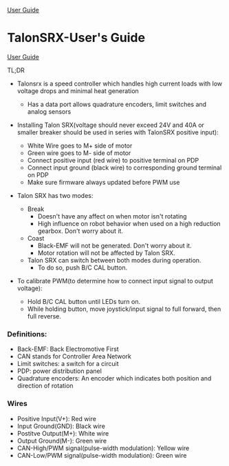 [User Guide](#TalonSRX-User's-Guide)

# TalonSRX-User's Guide

[User Guide](http://www.ctr-electronics.com/Talon%20SRX%20User%27s%20Guide.pdf)

TL;DR

- Talonsrx is a speed controller which handles high current loads with low voltage drops and minimal heat generation
	- Has a data port allows quadrature encoders, limit switches and analog sensors
	
- Installing Talon SRX(voltage should never exceed 24V and 40A or smaller breaker should be used in series with TalonSRX positive input):
	- White Wire goes to M+ side of motor
	- Green wire goes to M- side of motor
	- Connect positive input (red wire) to positive terminal on PDP
	- Connect input ground (black wire) to corresponding ground terminal on PDP
	- Make sure firmware always updated before PWM use
	
- Talon SRX has two modes:
	- Break
		- Doesn't have any affect on when motor isn't rotating
		- High influence on robot behavior when used on a high reduction gearbox. Don't worry about it.
	- Coast
		- Black-EMF will not be generated. Don't worry about it.
		- Motor rotation will not be affected by Talon SRX.
	- Talon SRX can switch between both modes during operation.
		- To do so, push B/C CAL button.
- To calibrate PWM(to determine how to connect input signal to output voltage):
	- Hold B/C CAL button until LEDs turn on.
	- While holding button, move joystick/input signal to full forward, then full reverse.

### Definitions:
- Back-EMF: Back Electromotive First
- CAN stands for Controller Area Network
- Limit switches: a switch for a circuit
- PDP: power distribution panel
- Quadrature encoders: An encoder which indicates both position and direction of rotation

### Wires
- Positive Input(V+): Red wire
- Input Ground(GND): Black wire
- Postitve Output(M+): White wire
- Output Ground(M-): Green wire
- CAN-High/PWM signal(pulse-width modulation): Yellow wire
- CAN-Low/PWM signal(pulse-width modulation): Green wire
